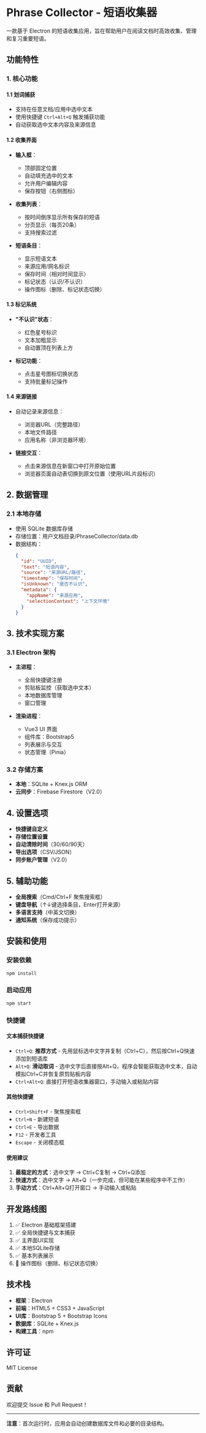 # Phrase Collector - 短语收集器

一款基于 Electron 的短语收集应用，旨在帮助用户在阅读文档时高效收集、管理和复习重要短语。

## 功能特性

### 1. 核心功能

#### 1.1 划词捕获
- 支持在任意文档/应用中选中文本
- 使用快捷键 `Ctrl+Alt+Q` 触发捕获功能
- 自动获取选中文本内容及来源信息

#### 1.2 收集界面
- **输入框**：
  - 顶部固定位置
  - 自动填充选中的文本
  - 允许用户编辑内容
  - 保存按钮（右侧图标）

- **收集列表**：
  - 按时间倒序显示所有保存的短语
  - 分页显示（每页20条）
  - 支持搜索过滤

- **短语条目**：
  - 显示短语文本
  - 来源应用/网名标识
  - 保存时间（相对时间显示）
  - 标记状态（认识/不认识）
  - 操作图标（删除、标记状态切换）

#### 1.3 标记系统
- **"不认识"状态**：
  - 红色星号标识
  - 文本加粗显示
  - 自动置顶在列表上方

- **标记功能**：
  - 点击星号图标切换状态
  - 支持批量标记操作

#### 1.4 来源链接
- 自动记录来源信息：
  - 浏览器URL（完整路径）
  - 本地文件路径
  - 应用名称（非浏览器环境）

- **链接交互**：
  - 点击来源信息在新窗口中打开原始位置
  - 浏览器页面自动表切换到原文位置（使用URL片段标识）

## 2. 数据管理

### 2.1 本地存储
- 使用 SQLite 数据库存储
- 存储位置：用户文档目录/PhraseCollector/data.db
- 数据结构：
  ```json
  {
    "id": "UUID",
    "text": "短语内容",
    "source": "来源URL/路径",
    "timestamp": "保存时间",
    "isUnknown": "是否不认识",
    "metadata": {
      "appName": "来源应用",
      "selectionContext": "上下文环境"
    }
  }
  ```

## 3. 技术实现方案

### 3.1 Electron 架构
- **主进程**：
  - 全局快捷键注册
  - 剪贴板监控（获取选中文本）
  - 本地数据库管理
  - 窗口管理

- **渲染进程**：
  - Vue3 UI 界面
  - 组件库：Bootstrap5
  - 列表展示与交互
  - 状态管理（Pinia）

### 3.2 存储方案
- **本地**：SQLite + Knex.js ORM
- **云同步**：Firebase Firestore（V2.0）

## 4. 设置选项

- **快捷键自定义**
- **存储位置设置**
- **自动清除时间**（30/60/90天）
- **导出选项**（CSV/JSON）
- **同步账户管理**（V2.0）

## 5. 辅助功能

- **全局搜索**（Cmd/Ctrl+F 聚焦搜索框）
- **键盘导航**（↑↓键选择条目，Enter打开来源）
- **多语言支持**（中英文切换）
- **通知系统**（保存成功提示）

## 安装和使用

### 安装依赖
```bash
npm install
```

### 启动应用
```bash
npm start
```

### 快捷键

#### 文本捕获快捷键
- `Ctrl+Q`: **推荐方式** - 先用鼠标选中文字并复制（Ctrl+C），然后按Ctrl+Q快速添加到短语库
- `Alt+Q`: **滑动取词** - 选中文字后直接按Alt+Q，程序会智能获取选中文本，自动模拟Ctrl+C并恢复原剪贴板内容
- `Ctrl+Alt+Q`: 直接打开短语收集器窗口，手动输入或粘贴内容

#### 其他快捷键
- `Ctrl+Shift+F` - 聚焦搜索框
- `Ctrl+N` - 新建短语
- `Ctrl+E` - 导出数据
- `F12` - 开发者工具
- `Escape` - 关闭模态框

#### 使用建议
1. **最稳定的方式**：选中文字 → Ctrl+C复制 → Ctrl+Q添加
2. **快速方式**：选中文字 → Alt+Q（一步完成，但可能在某些程序中不工作）
3. **手动方式**：Ctrl+Alt+Q打开窗口 → 手动输入或粘贴

## 开发路线图

1. ✅ Electron 基础框架搭建
2. ✅ 全局快捷键与文本捕获
3. ✅ 主界面UI实现
4. ✅ 本地SQLite存储
5. ✅ 基本列表展示
6. 🔄 操作图标（删除、标记状态切换）

## 技术栈

- **框架**：Electron
- **前端**：HTML5 + CSS3 + JavaScript
- **UI库**：Bootstrap 5 + Bootstrap Icons
- **数据库**：SQLite + Knex.js
- **构建工具**：npm

## 许可证

MIT License

## 贡献

欢迎提交 Issue 和 Pull Request！

---

**注意**：首次运行时，应用会自动创建数据库文件和必要的目录结构。